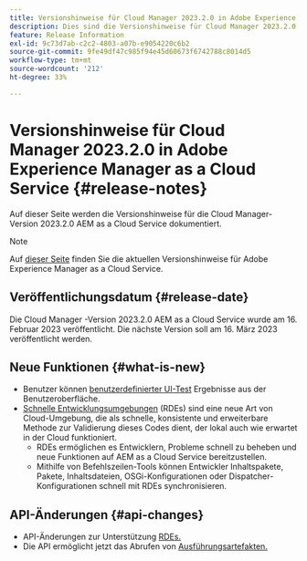 ```yaml
---
title: Versionshinweise für Cloud Manager 2023.2.0 in Adobe Experience Manager as a Cloud Service
description: Dies sind die Versionshinweise für Cloud Manager 2023.2.0 in AEM as a Cloud Service.
feature: Release Information
exl-id: 9c73d7ab-c2c2-4803-a07b-e9054220c6b2
source-git-commit: 9fe49df47c985f94e45d60673f6742788c8014d5
workflow-type: tm+mt
source-wordcount: '212'
ht-degree: 33%

---
```



# Versionshinweise für Cloud Manager 2023.2.0 in Adobe Experience Manager as a Cloud Service {#release-notes}

Auf dieser Seite werden die Versionshinweise für die Cloud Manager-Version 2023.2.0 AEM as a Cloud Service dokumentiert.

>[!NOTE]
>
>Auf [dieser Seite](/help/release-notes/release-notes-cloud/release-notes-current.md) finden Sie die aktuellen Versionshinweise für Adobe Experience Manager as a Cloud Service.

## Veröffentlichungsdatum {#release-date}

Die Cloud Manager -Version 2023.2.0 AEM as a Cloud Service wurde am 16. Februar 2023 veröffentlicht. Die nächste Version soll am 16. März 2023 veröffentlicht werden.

## Neue Funktionen {#what-is-new}

* Benutzer können [benutzerdefinierter UI-Test](/help/implementing/cloud-manager/ui-testing.md) Ergebnisse aus der Benutzeroberfläche.
* [Schnelle Entwicklungsumgebungen](/help/implementing/developing/introduction/rapid-development-environments.md) (RDEs) sind eine neue Art von Cloud-Umgebung, die als schnelle, konsistente und erweiterbare Methode zur Validierung dieses Codes dient, der lokal auch wie erwartet in der Cloud funktioniert.
   * RDEs ermöglichen es Entwicklern, Probleme schnell zu beheben und neue Funktionen auf AEM as a Cloud Service bereitzustellen.
   * Mithilfe von Befehlszeilen-Tools können Entwickler Inhaltspakete, Pakete, Inhaltsdateien, OSGi-Konfigurationen oder Dispatcher-Konfigurationen schnell mit RDEs synchronisieren.

## API-Änderungen {#api-changes}

* API-Änderungen zur Unterstützung [RDEs.](https://developer.adobe.com/experience-cloud/cloud-manager/reference/api/#tag/Rapid-Development-Environments)
* Die API ermöglicht jetzt das Abrufen von [Ausführungsartefakten.](https://developer.adobe.com/experience-cloud/cloud-manager/reference/api/#tag/Execution-Artifacts)
